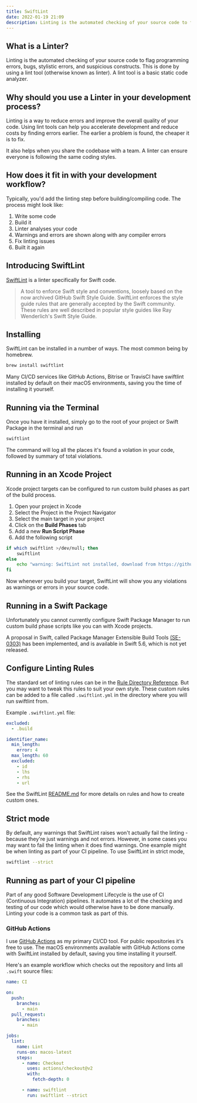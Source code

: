```yaml
---
title: SwiftLint
date: 2022-01-19 21:09
description: Linting is the automated checking of your source code to flag programming errors, bugs, stylistic errors, and suspicious constructs. SwiftLint is a linter specifically for Swift code. But how do you use it?
---
```


## What is a Linter?

Linting is the automated checking of your source code to flag programming errors, bugs, stylistic errors, and suspicious constructs. This is done by using a lint tool (otherwise known as linter). A lint tool is a basic static code analyzer.

## Why should you use a Linter in your development process?

Linting is a way to reduce errors and improve the overall quality of your code. Using lint tools can help you accelerate development and reduce costs by finding errors earlier. The earlier a problem is found, the cheaper it is to fix.

It also helps when you share the codebase with a team. A linter can ensure everyone is following the same coding styles.

## How does it fit in with your development workflow?

Typically, you'd add the linting step before building/compiling code. The process might look like:

1. Write some code
2. Build it
3. Linter analyses your code
4. Warnings and errors are shown along with any compiler errors
5. Fix linting issues
6. Built it again

## Introducing SwiftLint

[SwiftLint](https://github.com/realm/SwiftLint) is a linter specifically for Swift code.

> A tool to enforce Swift style and conventions, loosely based on the now archived GitHub Swift Style Guide. SwiftLint enforces the style guide rules that are generally accepted by the Swift community. These rules are well described in popular style guides like Ray Wenderlich's Swift Style Guide.

## Installing

SwiftLint can be installed in a number of ways. The most common being by homebrew.

```bash
brew install swiftlint
```

Many CI/CD services like GitHub Actions, Bitrise or TravisCI have swiftlint installed by default on their macOS environments, saving you the time of installing it yourself.

## Running via the Terminal

Once you have it installed, simply go to the root of your project or Swift Package in the terminal and run

```bash
swiftlint
```

The command will log all the places it's found a volation in your code, followed by summary of total violations.

## Running in an Xcode Project

Xcode project targets can be configured to run custom build phases as part of the build process.

1. Open your project in Xcode
2. Select the Project in the Project Navigator
3. Select the main target in your project
4. Click on the **Build Phases** tab
5. Add a new **Run Script Phase**
6. Add the following script

```bash
if which swiftlint >/dev/null; then
    swiftlint
else
    echo "warning: SwiftLint not installed, download from https://github.com/realm/SwiftLint"
fi
```

Now whenever you build your target, SwiftLint will show you any violations as warnings or errors in your source code.

## Running in a Swift Package

Unfortunately you cannot currently configure Swift Package Manager to run custom build phase scripts like you can with Xcode projects.

A proposal in Swift, called Package Manager Extensible Build Tools [(SE-0303)](https://github.com/apple/swift-evolution/blob/main/proposals/0303-swiftpm-extensible-build-tools.md) has been implemented, and is available in Swift 5.6, which is not yet released.

## Configure Linting Rules

The standard set of linting rules can be in the [Rule Directory Reference](https://realm.github.io/SwiftLint/rule-directory.html). But you may want to tweak this rules to suit your own style. These custom rules can be added to a file called `.swiftlint.yml` in the directory where you will run swiftlint from.

Example `.swiftlint.yml` file:

```yml
excluded:
  - .build

identifier_name:
  min_length:
    error: 4
  max_length: 60
  excluded:
    - id
    - lhs
    - rhs
    - url
```

See the SwiftLint [README.md](https://github.com/realm/SwiftLint/blob/master/README.md) for more details on rules and how to create custom ones.

## Strict mode

By default, any warnings that SwiftLint raises won't actually fail the linting - because they're just warnings and not errors. However, in some cases you may want to fail the linting when it does find warnings. One example might be when linting as part of your CI pipeline. To use SwiftLint in strict mode,

```bash
swiftlint --strict
```

## Running as part of your CI pipeline

Part of any good Software Development Lifecycle is the use of CI (Continuous Integration) pipelines. It automates a lot of the checking and testing of our code which would otherwise have to be done manually. Linting your code is a common task as part of this.

### GitHub Actions

I use [GitHub Actions](https://github.com/features/actions) as my primary CI/CD tool. For public repositories it's free to use. The macOS environments available with GitHub Actions come with SwiftLint installed by default, saving you time installing it yourself.

Here's an example workflow which checks out the repository and lints all `.swift` source files:

```yaml
name: CI

on:
  push:
    branches:
      - main
  pull_request:
    branches:
      - main

jobs:
  lint:
    name: Lint
    runs-on: macos-latest
    steps:
      - name: Checkout
        uses: actions/checkout@v2
        with:
          fetch-depth: 0

      - name: swiftlint
        run: swiftlint --strict
```

